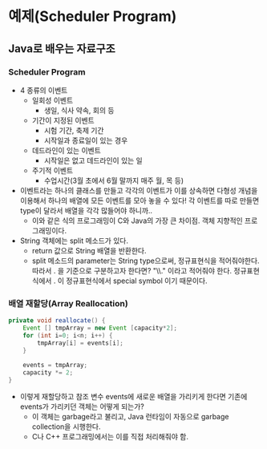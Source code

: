 # 예제(Scheduler Program)

## Java로 배우는 자료구조

### Scheduler Program

- 4 종류의 이벤트
  - 일회성 이벤트
    - 생일, 식사 약속, 회의 등
  - 기간이 지정된 이벤트
    - 시험 기간, 축제 기간
    - 시작일과 종료일이 있는 경우
  - 데드라인이 있는 이벤트
    - 시작일은 없고 데드라인이 있는 일
  - 주기적 이벤트
    - 수업시간(3월 초에서 6월 말까지 매주 월, 목 등)
- 이벤트라는 하나의 클래스를 만들고 각각의 이벤트가 이를 상속하면 다형성 개념을 이용해서 하나의 배열에 모든 이벤트를 모아 놓을 수 있다! 각 이벤트를 따로 만들면 type이 달라서 배열을 각각 많들어야 하니까..
  - 이와 같은 식의 프로그래밍이 C와 Java의 가장 큰 차이점. 객체 지향적인 프로그래밍이다.
- String 객체에는 split 메소드가 있다.
  - return 값으로 String 배열을 반환한다.
  - split 메소드의 parameter는 String type으로써, 정규표현식을 적어줘야한다. 따라서 . 을 기준으로 구분하고자 한다면? "\\\\." 이라고 적어줘야 한다. 정규표현식에서 . 이 정규표현식에서 special symbol 이기 때문이다.



### 배열 재할당(Array Reallocation)

```java
private void reallocate() {
    Event [] tmpArray = new Event [capacity*2];
    for (int i=0; i<n; i++) {
        tmpArray[i] = events[i];
    }
    
    events = tmpArray;
    capacity *= 2;
}
```

- 이렇게 재할당하고 참조 변수 events에 새로운 배열을 가리키게 한다면 기존에 events가 가리키던 객체는 어떻게 되는가?
  - 이 객체는 garbage라고 불리고, Java 런타임이 자동으로 garbage collection을 시행한다.
  - C나 C++ 프로그래밍에서는 이를 직접 처리해줘야 함.





